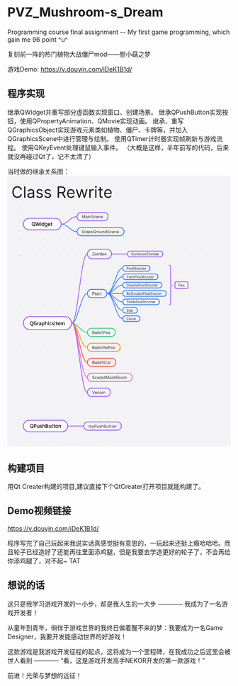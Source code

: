 # PVZ_Mushroom-s_Dream
Programming course final assignment -- My first game programming, which gain me 96 point ^u^ 

复刻前一阵的热门植物大战僵尸mod——胆小菇之梦

游戏Demo: https://v.douyin.com/iDeK1B1d/ 

## 程序实现
继承QWidget并重写部分虚函数实现窗口、创建场景。
继承QPushButton实现按钮，使用QPropertyAnimation、QMovie实现动画。
继承、重写QGraphicsObject实现游戏元素类如植物、僵尸、卡牌等，并加入QGraphicsScene中进行管理与绘制。
使用QTimer计时器实现帧刷新与游戏流程。
使用QKeyEvent处理键鼠输入事件。
（大概是这样，半年前写的代码，后来就没再碰过Qt了，记不太清了）

当时做的继承关系图：
<img src=".\Class_Rewrite.png"> 

## 构建项目
用Qt Creater构建的项目,建议直接下个QtCreater打开项目就能构建了。

## Demo视频链接
https://v.douyin.com/iDeK1B1d/

程序写完了自己玩起来我说实话真感觉挺有意思的，一玩起来还挺上瘾哈哈哈。而且轮子已经造好了还能再往里面添鸡腿，但是我要去学造更好的轮子了，不会再给你添鸡腿了，对不起~ TAT

## 想说的话
这只是我学习游戏开发的一小步，却是我人生的一大步 ———— 我成为了一名游戏开发者！

从童年到青年，徜徉于游戏世界的我终日做着醒不来的梦：我要成为一名Game Designer，我要开发能感动世界的好游戏！

这款游戏是我游戏开发征程的起点，这将成为一个里程碑，在我成功之后这里会被世人看到 ———— “看，这是游戏开发高手NEKOR开发的第一款游戏！”

前进！光荣与梦想的远征！
